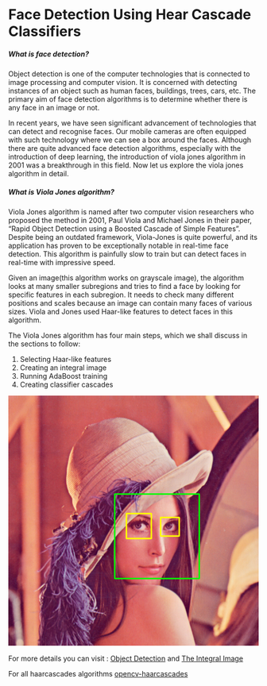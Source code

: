 # Face Detection Using Hear Cascade Classifiers

##### What is face detection?

Object detection is one of the computer technologies that is connected to image processing and computer vision. It is concerned with detecting instances of an object such as human faces, buildings, trees, cars, etc. The primary aim of face detection algorithms is to determine whether there is any face in an image or not.

In recent years, we have seen significant advancement of technologies that can detect and recognise faces. Our mobile cameras are often equipped with such technology where we can see a box around the faces. Although there are quite advanced face detection algorithms, especially with the introduction of deep learning, the introduction of viola jones algorithm in 2001 was a breakthrough in this field. Now let us explore the viola jones algorithm in detail.

##### What is Viola Jones algorithm?

Viola Jones algorithm is named after two computer vision researchers who proposed the method in 2001, Paul Viola and Michael Jones in their paper, “Rapid Object Detection using a Boosted Cascade of Simple Features”. Despite being an outdated framework, Viola-Jones is quite powerful, and its application has proven to be exceptionally notable in real-time face detection. This algorithm is painfully slow to train but can detect faces in real-time with impressive speed.

Given an image(this algorithm works on grayscale image), the algorithm looks at many smaller subregions and tries to find a face by looking for specific features in each subregion. It needs to check many different positions and scales because an image can contain many faces of various sizes. Viola and Jones used Haar-like features to detect faces in this algorithm.

The Viola Jones algorithm has four main steps, which we shall discuss in the sections to follow:

1. Selecting Haar-like features
2. Creating an integral image
3. Running AdaBoost training
4. Creating classifier cascades

![output](output.png)

For more details you can visit :
[Object Detection](https://stackabuse.com/object-detection-with-opencv-python-using-a-haar-cascade-classifier/) and [The Integral Image](https://levelup.gitconnected.com/the-integral-image-4df3df5dce35)

For all haarcascades algorithms [opencv-haarcascades](https://github.com/opencv/opencv/tree/master/data/haarcascades)
